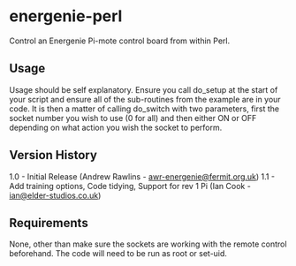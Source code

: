 # energenie-perl
Control an Energenie Pi-mote control board from within Perl.

## Usage

Usage should be self explanatory. Ensure you call do_setup at the start of your script and ensure all of the sub-routines from the example are in your code. It is then a matter of calling do_switch with two parameters, first the socket number you wish to use (0 for all) and then either ON or OFF depending on what action you wish the socket to perform.

## Version History
1.0 - Initial Release (Andrew Rawlins - awr-energenie@fermit.org.uk)
1.1 - Add training options, Code tidying, Support for rev 1 Pi (Ian Cook - ian@elder-studios.co.uk)

## Requirements
None, other than make sure the sockets are working with the remote control beforehand. The code will need to be run as root or set-uid.

